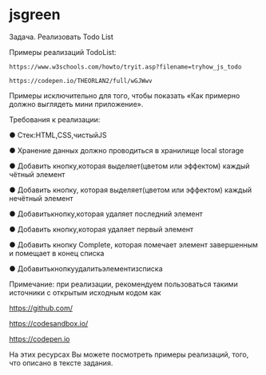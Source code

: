 # jsgreen
Задача. Реализовать Todo List

Примеры реализаций TodoList:

    https://www.w3schools.com/howto/tryit.asp?filename=tryhow_js_todo 

    https://codepen.io/THEORLAN2/full/wGJWwv 

Примеры исключительно для того, чтобы показать «Как примерно должно выглядеть мини приложение».

Требования к реализации:

● Стек:HTML,CSS,чистыйJS

● Хранение данных должно проводиться в хранилище local storage

● Добавить кнопку,которая выделяет(цветом или эффектом) каждый чётный элемент

● Добавить кнопку, которая выделяет(цветом или эффектом) каждый нечётный элемент

● Добавитькнопку,которая удаляет последний элемент

● Добавить кнопку,которая удаляет первый элемент

● Добавить кнопку Complete, которая помечает элемент завершенным и помещает в конец списка

● Добавитькнопкуудалитьэлементизсписка

Примечание: при реализации, рекомендуем пользоваться такими источники с открытым исходным кодом как

https://github.com/

https://codesandbox.io/

https://codepen.io

На этих ресурсах Вы можете посмотреть примеры реализаций, того, что описано в тексте задания.

